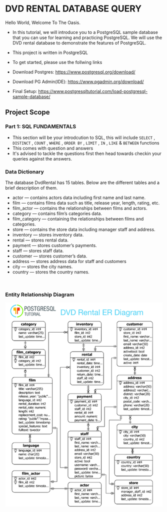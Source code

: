 # DVD RENTAL DATABASE QUERY

Hello World, Welcome To The Oasis.

* In this tutorial, we will introduce you to a PostgreSQL sample database that you can use for learning and practicing PostgreSQL.
We will use the DVD rental database to demonstrate the features of PostgreSQL.

* This project is written in PostgreSQL
* To get started, please use the follwing links 
* Download Postgres: https://www.postgresql.org/download/
* Download PG Admin(IDE): https://www.pgadmin.org/download/
* Final Setup: https://www.postgresqltutorial.com/load-postgresql-sample-database/


## Project Scope
### Part 1: SQL FUNDAMENTALS
* This section will be your introdcution to SQL, this will include `SELECT` , `DISTINCT` , `COUNT` , `WHERE` , `ORDER BY` , `LIMIT` , `IN` , `LIKE` &  `BETWEEN` functions
* This comes with question and answers
* It's advised to tackle the questions first then head towards checkin your queries against the answers.

### Data Dictionary
The database DvdRental has 15 tables. Below are the different tables and a brief description of them.

* actor — contains actors data including first name and last name.
* film — contains films data such as title, release year, length, rating, etc.
* film_actor — contains the relationships between films and actors.
* category — contains film’s categories data.
* film_category — containing the relationships between films and categories.
* store — contains the store data including manager staff and address.
* inventory — stores inventory data.
* rental — stores rental data.
* payment — stores customer’s payments.
* staff — stores staff data.
* customer — stores customer’s data.
* address — stores address data for staff and customers
* city — stores the city names.
* country — stores the country names.

<br>

### Entity Relationship Diagram

![](./doc/erd.jpg "ERD")
